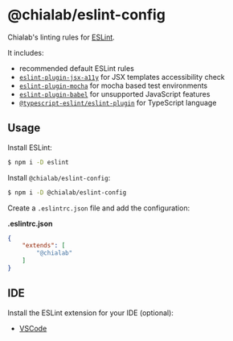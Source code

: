 # @chialab/eslint-config

Chialab's linting rules for [ESLint](https://eslint.org/).

It includes:
* recommended default ESLint rules
* [`eslint-plugin-jsx-a11y`](https://www.npmjs.com/package/eslint-plugin-jsx-a11y) for JSX templates accessibility check
* [`eslint-plugin-mocha`](https://www.npmjs.com/package/eslint-plugin-mocha) for mocha based test environments
* [`eslint-plugin-babel`](https://www.npmjs.com/package/eslint-plugin-babel) for unsupported JavaScript features
* [`@typescript-eslint/eslint-plugin`](https://www.npmjs.com/package/@typescript-eslint/eslint-plugin) for TypeScript language

## Usage

Install ESLint:

```sh
$ npm i -D eslint
```

Install `@chialab/eslint-config`:

```sh
$ npm i -D @chialab/eslint-config
```

Create a `.eslintrc.json` file and add the configuration:

**.eslintrc.json**
```json
{
    "extends": [
        "@chialab"
    ]
}
```

## IDE

Install the ESLint extension for your IDE (optional):

* [VSCode](https://marketplace.visualstudio.com/items?itemName=dbaeumer.vscode-eslint)